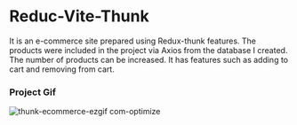 <h1>Reduc-Vite-Thunk</h1>

<p>
  It is an e-commerce site prepared using Redux-thunk features. The products were included in the project via Axios from the database I created. The number of products can be increased. It has features such as adding to cart and removing from cart.</p>

  <h3>Project Gif</h3>
  
![thunk-ecommerce-ezgif com-optimize](https://github.com/nazanyilmaz/Redux-Thunk-ecommerce/assets/147782488/0d98ba12-54bd-4baf-aec4-b130150539a8)
